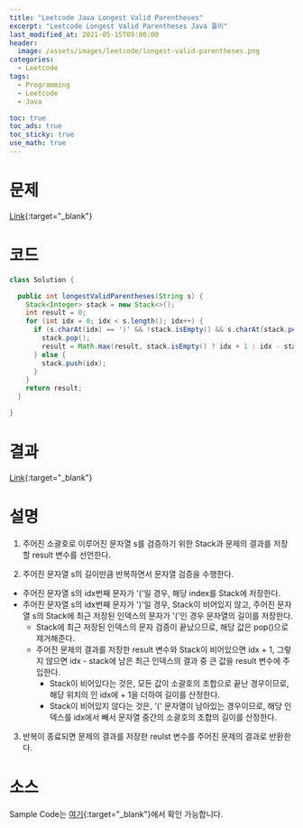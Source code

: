 ```yaml
---
title: "Leetcode Java Longest Valid Parentheses"
excerpt: "Leetcode Longest Valid Parentheses Java 풀이"
last_modified_at: 2021-05-15T09:00:00
header:
  image: /assets/images/leetcode/longest-valid-parentheses.png
categories:
  - Leetcode
tags:
  - Programming
  - Leetcode
  - Java

toc: true
toc_ads: true
toc_sticky: true
use_math: true
---
```

# 문제
[Link](https://leetcode.com/problems/longest-valid-parentheses/){:target="_blank"}

# 코드
```java
class Solution {

  public int longestValidParentheses(String s) {
    Stack<Integer> stack = new Stack<>();
    int result = 0;
    for (int idx = 0; idx < s.length(); idx++) {
      if (s.charAt(idx) == ')' && !stack.isEmpty() && s.charAt(stack.peek()) == '(') {
        stack.pop();
        result = Math.max(result, stack.isEmpty() ? idx + 1 : idx - stack.peek());
      } else {
        stack.push(idx);
      }
    }
    return result;
  }

}
```

# 결과
[Link](https://leetcode.com/submissions/detail/493237946/){:target="_blank"}

# 설명
1. 주어진 소괄호로 이루어진 문자열 s를 검증하기 위한 Stack과 문제의 결과를 저장할 result 변수를 선언한다.

2. 주어진 문자열 s의 길이만큼 반복하면서 문자열 검증을 수행한다.
- 주어진 문자열 s의 idx번째 문자가 '('일 경우, 해당 index를 Stack에 저장한다.
- 주어진 문자열 s의 idx번째 문자가 ')'일 경우, Stack이 비어있지 않고, 주어진 문자열 s의 Stack에 최근 저장된 인덱스의 문자가 '('인 경우 문자열의 길이를 저장한다.
  - Stack에 최근 저장된 인덱스의 문자 검증이 끝났으므로, 해당 값은 pop()으로 제거해준다.
  - 주어진 문제의 결과를 저장한 result 변수와 Stack이 비어있으면 idx + 1, 그렇지 않으면 idx - stack에 남은 최근 인덱스의 결과 중 큰 값을 result 변수에 주입한다.
    - Stack이 비어있다는 것은, 모든 값이 소괄호의 조합으로 끝난 경우이므로, 해당 위치의 인 idx에 + 1을 더하여 길이를 산정한다.
    - Stack이 비어있지 않다는 것은, '(' 문자열이 남아있는 경우이므로, 해당 인덱스를 idx에서 빼서 문자열 중간의 소괄호의 조합의 길이를 산정한다.

3. 반복이 종료되면 문제의 결과를 저장한 reulst 변수를 주어진 문제의 결과로 반환한다.

# 소스
Sample Code는 [여기](https://github.com/GracefulSoul/leetcode/blob/master/src/main/java/gracefulsoul/problems/LongestValidParentheses.java){:target="_blank"}에서 확인 가능합니다.
